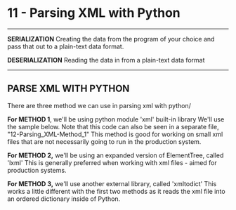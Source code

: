 
# 11 - Parsing XML with Python #
____________________________________________________________

<!-- 2021-01-07 14:05:05 -->

**SERIALIZATION**
Creating the data from the program of your choice and pass that out to a plain-text data format.


**DESERIALIZATION**
Reading the data in from a plain-text data format

_____________________________________________________________

## PARSE XML WITH PYTHON ##

There are three method we can use in parsing xml with python/

**For METHOD 1**, we'll be using  python module 'xml' built-in library
We'll use the sample below. Note that this code can also be seen in a separate file, "12-Parsing_XML-Method_1"
This method is good for working on small xml files that are not necessarily going to run in the production system.

**For METHOD 2,** we'll be using an expanded version of ElementTree, called 'lxml'
This is generally preferred when working with xml files - aimed for production systems.

**For METHOD 3,** we'll use another external library, called 'xmltodict'
This works a little different with the first two methods as it reads the xml file into 
an ordered dictionary inside of Python.
